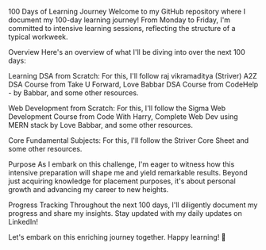 100 Days of Learning Journey
Welcome to my GitHub repository where I document my 100-day learning journey! From Monday to Friday, I'm committed to intensive learning sessions, reflecting the structure of a typical workweek.

Overview
Here's an overview of what I'll be diving into over the next 100 days:

Learning DSA from Scratch:
For this, I'll follow raj vikramaditya (Striver) A2Z DSA Course from Take U Forward, Love Babbar DSA Course from CodeHelp - by Babbar, and some other resources.

Web Development from Scratch:
For this, I'll follow the Sigma Web Development Course from Code With Harry, Complete Web Dev using MERN stack by Love Babbar, and some other resources.

Core Fundamental Subjects:
For this, I'll follow the Striver Core Sheet and some other resources.

Purpose
As I embark on this challenge, I'm eager to witness how this intensive preparation will shape me and yield remarkable results. Beyond just acquiring knowledge for placement purposes, it's about personal growth and advancing my career to new heights.

Progress Tracking
Throughout the next 100 days, I'll diligently document my progress and share my insights. Stay updated with my daily updates on LinkedIn!

Let's embark on this enriching journey together. Happy learning! 🚀